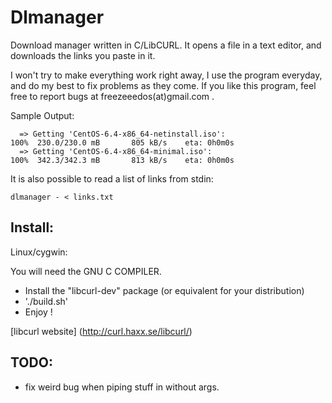 Dlmanager
========
Download manager written in C/LibCURL. It opens a file in a text editor, and downloads the links you paste in it.

I won't try to make everything work right away, I use the program everyday, and do my best to fix problems as they come.
If you like this program, feel free to report bugs at freezeeedos(at)gmail.com .

Sample Output:

      => Getting 'CentOS-6.4-x86_64-netinstall.iso':
    100%  230.0/230.0 mB       805 kB/s    eta: 0h0m0s     
      => Getting 'CentOS-6.4-x86_64-minimal.iso':
    100%  342.3/342.3 mB       813 kB/s    eta: 0h0m0s
    
It is also possible to read a list of links from stdin:

    dlmanager - < links.txt

Install:
--------

Linux/cygwin:

You will need the GNU C COMPILER.

* Install the "libcurl-dev" package (or equivalent for your distribution)
* './build.sh'
* Enjoy !

[libcurl website] (http://curl.haxx.se/libcurl/)

TODO: 
-----
* fix weird bug when piping stuff in without args.
